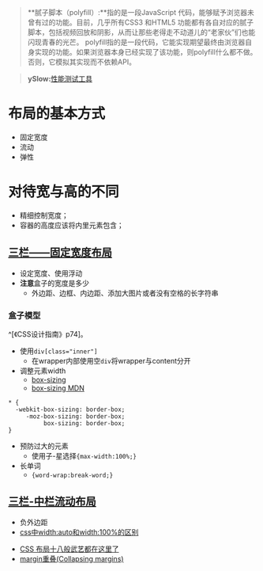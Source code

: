 >**腻子脚本（polyfill）:**指的是一段JavaScript 代码，能够赋予浏览器未曾有过的功能。目前，几乎所有CSS3 和HTML5 功能都有各自对应的腻子脚本，包括视频回放和阴影，从而让那些老得走不动道儿的“老家伙”们也能闪现青春的光芒。
polyfill指的是一段代码，它能实现期望最终由浏览器自身实现的功能。如果浏览器本身已经实现了该功能，则polyfill什么都不做。否则，它模拟其实现而不依赖API。

>**ySlow:**[性能测试工具](http://yslow.org/)

# 布局的基本方式
- 固定宽度
- 流动
- 弹性

# 对待宽与高的不同
- 精细控制宽度；
- 容器的高度应该将内里元素包含；

## [三栏——固定宽度布局](ThreeColumnFixedWidthLayout.html)

- 设定宽度、使用浮动
- **注意**盒子的宽度是多少 
	- 外边距、边框、内边距、添加大图片或者没有空格的长字符串
### 盒子模型
^[《CSS设计指南》p74]。

- 使用`div[class="inner"]`
	- 在wrapper内部使用空`div`将wrapper与content分开
- 调整元素width
	- [box-sizing](http://zh.learnlayout.com/box-sizing.html)
	- [box-sizing MDN](https://developer.mozilla.org/en-US/docs/Web/CSS/box-sizing)

```
* {
  -webkit-box-sizing: border-box;
     -moz-box-sizing: border-box;
          box-sizing: border-box;
}
```
- 预防过大的元素
	- 使用子-星选择`{max-width:100%;}`
- 长单词
	- `{word-wrap:break-word;}`
## [三栏-中栏流动布局](ThreeColumnFluidCenterFloat.html)

- 负外边距
- [css中width:auto和width:100%的区别](http://m.studyofnet.com/news/965.html)
<!-- - [CSS 布局十八般武艺都在这里了](./doc/CSSlayout.mht) -->
- [CSS 布局十八般武艺都在这里了](http://web.jobbole.com/90844/)
- [margin重叠(Collapsing margins)](https://juejin.im/entry/58c6132f570c3500583b095c)
